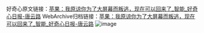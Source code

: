 好奇心原文链接：[苹果：我原谅你为了大屏幕而叛逃，现在可以回来了_智能_好奇心日报-唐云路](https://www.qdaily.com/articles/2412.html)
WebArchive归档链接：[苹果：我原谅你为了大屏幕而叛逃，现在可以回来了_智能_好奇心日报-唐云路](http://web.archive.org/web/20190623151110/https://www.qdaily.com/articles/2412.html)
![image](http://ww3.sinaimg.cn/large/007d5XDply1g3v68iqs51j30u02zib29)